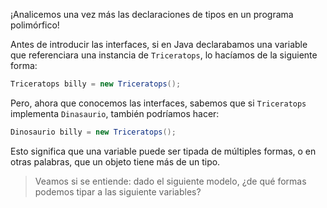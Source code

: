 ¡Analicemos una vez más las declaraciones de tipos en un programa polimórfico! 

Antes de introducir las interfaces, si en Java declarabamos una variable que referenciara una instancia de `Triceratops`, lo hacíamos de la siguiente forma: 

```java
Triceratops billy = new Triceratops();
```

Pero, ahora que conocemos las interfaces, sabemos que si `Triceratops` implementa `Dinasaurio`, también podríamos hacer:

```java
Dinosaurio billy = new Triceratops();
```

Esto significa que una variable puede ser tipada de múltiples formas, o en otras palabras, que un objeto tiene más de un tipo. 
> Veamos si se entiende: dado el siguiente modelo, ¿de qué formas podemos tipar a las siguiente variables?



